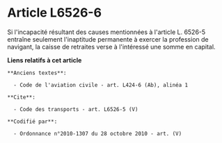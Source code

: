 # Article L6526-6

Si l'incapacité résultant des causes mentionnées à l'article L. 6526-5 entraîne seulement l'inaptitude permanente à exercer
la profession de navigant, la caisse de retraites verse à l'intéressé une somme en capital.

**Liens relatifs à cet article**

	**Anciens textes**:

	  - Code de l'aviation civile - art. L424-6 (Ab), alinéa 1

	**Cite**:

	  - Code des transports - art. L6526-5 (V)

	**Codifié par**:

	  - Ordonnance n°2010-1307 du 28 octobre 2010 - art. (V)
